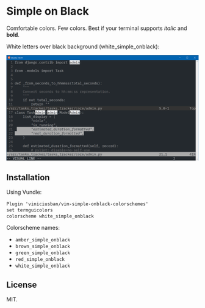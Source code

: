 # Simple on Black #

Comfortable colors. Few colors.
Best if your terminal supports _italic_ and **bold**.


White letters over black background (white_simple_onblack):

![White on black](whiteonblack.png)


## Installation ##

Using Vundle:

    Plugin 'viniciusban/vim-simple-onblack-colorschemes'
    set termguicolors
    colorscheme white_simple_onblack

Colorscheme names:

- `amber_simple_onblack`
- `brown_simple_onblack`
- `green_simple_onblack`
- `red_simple_onblack`
- `white_simple_onblack`


## License

MIT.
